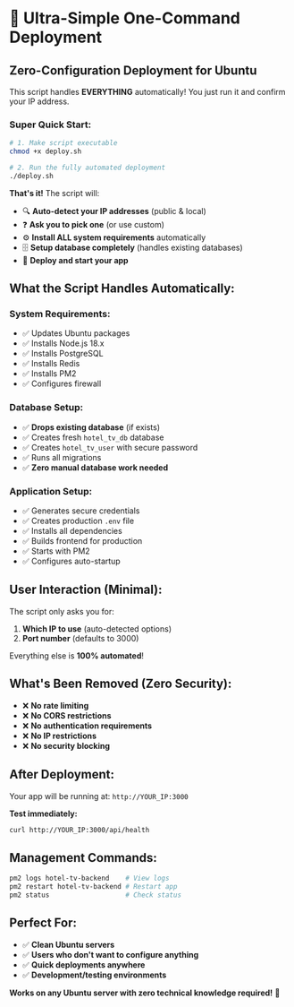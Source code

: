 # 🚀 Ultra-Simple One-Command Deployment

## Zero-Configuration Deployment for Ubuntu

This script handles **EVERYTHING** automatically! You just run it and confirm your IP address.

### Super Quick Start:

```bash
# 1. Make script executable
chmod +x deploy.sh

# 2. Run the fully automated deployment
./deploy.sh
```

**That's it!** The script will:
- 🔍 **Auto-detect your IP addresses** (public & local)
- ❓ **Ask you to pick one** (or use custom)
- ⚙️ **Install ALL system requirements** automatically
- 🗄️ **Setup database completely** (handles existing databases)
- 🚀 **Deploy and start your app**

## What the Script Handles Automatically:

### System Requirements:
- ✅ Updates Ubuntu packages
- ✅ Installs Node.js 18.x
- ✅ Installs PostgreSQL
- ✅ Installs Redis
- ✅ Installs PM2
- ✅ Configures firewall

### Database Setup:
- ✅ **Drops existing database** (if exists)
- ✅ Creates fresh `hotel_tv_db` database
- ✅ Creates `hotel_tv_user` with secure password
- ✅ Runs all migrations
- ✅ **Zero manual database work needed**

### Application Setup:
- ✅ Generates secure credentials
- ✅ Creates production `.env` file
- ✅ Installs all dependencies
- ✅ Builds frontend for production
- ✅ Starts with PM2
- ✅ Configures auto-startup

## User Interaction (Minimal):
The script only asks you for:
1. **Which IP to use** (auto-detected options)
2. **Port number** (defaults to 3000)

Everything else is **100% automated**!

## What's Been Removed (Zero Security):
- ❌ **No rate limiting** 
- ❌ **No CORS restrictions** 
- ❌ **No authentication requirements**
- ❌ **No IP restrictions**
- ❌ **No security blocking**

## After Deployment:
Your app will be running at: `http://YOUR_IP:3000`

**Test immediately:**
```bash
curl http://YOUR_IP:3000/api/health
```

## Management Commands:
```bash
pm2 logs hotel-tv-backend    # View logs
pm2 restart hotel-tv-backend # Restart app
pm2 status                   # Check status
```

## Perfect For:
- ✅ **Clean Ubuntu servers**
- ✅ **Users who don't want to configure anything**
- ✅ **Quick deployments anywhere**
- ✅ **Development/testing environments**

**Works on any Ubuntu server with zero technical knowledge required!** 🎉
